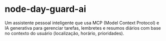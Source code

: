# node-day-guard-ai
Um assistente pessoal inteligente que usa MCP (Model Context Protocol) e IA generativa para gerenciar tarefas, lembretes e resumos diários com base no contexto do usuário (localização, horário, prioridades).
